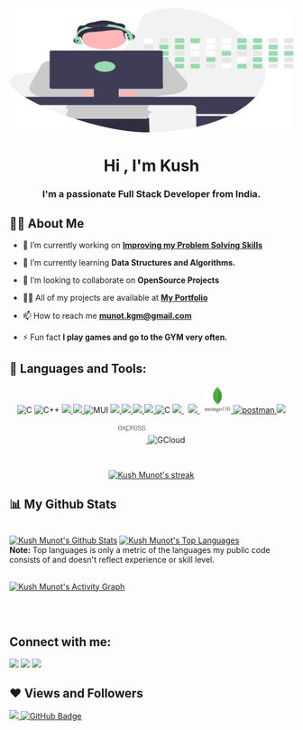 <a href="#"><img width="100%" height="220px" src="./assets/undraw_developer_activity_re_39tg.svg" height="175px"/></a>


<h1 align="center">Hi , I'm Kush</h1>
<h3 align="center">I'm a passionate Full Stack Developer from India.</h3>


## 🙋‍♂️ About Me

- 🔭 I’m currently working on **[Improving my Problem Solving Skills](https://www.codechef.com/users/kushmunot)**

- 🌱 I’m currently learning **Data Structures and Algorithms.**

- 👯 I’m looking to collaborate on **OpenSource Projects**

- 👨‍💻 All of my projects are available at **[My Portfolio](https://csb-4oro5.netlify.app/)**

- 📫 How to reach me **munot.kgm@gmail.com**

- ⚡ Fun fact **I play games and go to the GYM very often.**

## 🚀 Languages and Tools:

<p align="center"> 
    <a><img src="https://cdn.jsdelivr.net/gh/devicons/devicon/icons/c/c-original.svg" alt="C" width="40px" height="40px" /></a>
    <a><img src="https://cdn.jsdelivr.net/gh/devicons/devicon/icons/cplusplus/cplusplus-original.svg" alt="C++" width="40" height="40"/></a>
    <a href="https://www.python.org" target="_blank"> <img src="https://img.icons8.com/color/48/000000/python.png"/> </a>
    <a href="https://reactjs.org/" target="_blank"> <img src="https://img.icons8.com/color/48/000000/react-native.png"/> </a> 
    <a  target="_blank"> <img src="https://cdn.jsdelivr.net/gh/devicons/devicon/icons/materialui/materialui-original.svg" alt="MUI" width="40px" height="40px"/> </a>
    <a href="https://www.w3.org/html/" target="_blank"> <img src="https://img.icons8.com/color/48/000000/html-5.png"/> </a> 
    <a href="https://www.w3schools.com/css/" target="_blank"> <img src="https://img.icons8.com/color/48/000000/css3.png"/> </a> 
    <a href="https://getbootstrap.com" target="_blank"> <img src="https://img.icons8.com/color/48/000000/bootstrap.png"/> </a>      
    <a href="https://developer.mozilla.org/en-US/docs/Web/JavaScript" target="_blank"> <img src="https://img.icons8.com/color/48/000000/javascript.png"/> </a> 
    <a><img src="https://cdn.jsdelivr.net/gh/devicons/devicon/icons/jquery/jquery-original-wordmark.svg" alt="C" width="40" height="40"/></a>
    <a style="padding-right:8px;" href="https://nodejs.org" target="_blank"> <img src="https://img.icons8.com/color/48/000000/nodejs.png"/> </a> 
    <a style="padding-right:8px;" href="https://www.mysql.com/" target="_blank"> <img src="https://img.icons8.com/fluent/50/000000/mysql-logo.png"/> </a>
    <a href="https://www.mongodb.com/" target="_blank"> <img src="https://raw.githubusercontent.com/devicons/devicon/master/icons/mongodb/mongodb-original-wordmark.svg" alt="mongodb" width="48" height="48"/> </a> 
    <a href="https://postman.com" target="_blank"> <img src="https://www.vectorlogo.zone/logos/getpostman/getpostman-icon.svg" alt="postman" width="45" height="45"/> </a>   
    <a href="https://git-scm.com/" target="_blank"> <img src="https://img.icons8.com/color/48/000000/git.png"/> </a> 
    <a href="https://expressjs.com" target="_blank"> <img src="https://raw.githubusercontent.com/devicons/devicon/master/icons/express/express-original-wordmark.svg" alt="express" width="50px" height="50px" /> </a>
    <a  target="_blank"> <img src="https://cdn.jsdelivr.net/gh/devicons/devicon/icons/googlecloud/googlecloud-original-wordmark.svg" alt="GCloud" width="50px" height="50px"/> </a> 
    
    
</p>
<br/>

<p align="center">
    <a href="https://github.com/Kush-munot/github-readme-streak-stats">
        <img title="🔥 Get streak stats for your profile at git.io/streak-stats" alt="Kush Munot's streak" src="https://github-readme-streak-stats.herokuapp.com/?user=Kush-munot&theme=black-ice&hide_border=true&stroke=0000&background=060A0CD0"/>
    </a>
</p>

## 📊 My Github Stats

  <br/>
    <a href="https://github.com/Kush-munot/github-readme-stats"><img alt="Kush Munot's Github Stats" src="https://github-readme-stats.vercel.app/api?username=Kush-munot&show_icons=true&count_private=true&theme=react&hide_border=true&bg_color=0D1117" /></a>
  <a href="https://github.com/Kush-munot/github-readme-stats"><img alt="Kush Munot's Top Languages" src="https://github-readme-stats.vercel.app/api/top-langs/?username=Kush-munot&langs_count=8&count_private=true&layout=compact&theme=react&hide_border=true&bg_color=0D1117" /></a>
  <br/>
  <b>Note:</b> Top languages is only a metric of the languages my public code consists of and doesn't reflect experience or skill level.


<br/>
<br/>

<a href="https://github.com/Kush-munot/github-readme-activity-graph"><img alt="Kush Munot's Activity Graph" src="https://activity-graph.herokuapp.com/graph?username=Kush-munot&bg_color=0D1117&color=5BCDEC&line=5BCDEC&point=FFFFFF&hide_border=true" /></a>

<br/>
<br/>

## Connect with me:
<p align="center">

<a href = "https://www.linkedin.com/in/kush-munot/"><img src="https://img.icons8.com/fluent/48/000000/linkedin.png"/></a>
<a href = "https://www.instagram.com/kushjain.17/"><img src="https://img.icons8.com/fluent/48/000000/instagram-new.png"/></a>
<a><img href="munot.kgm@gmail.com" src="https://img.icons8.com/color/48/000000/gmail-new.png"/></a>

</p>

## ❤ Views and Followers
<a href="https://github.com/Meghna-DAS/github-profile-views-counter">
    <img src="https://komarev.com/ghpvc/?username=Kush-munot">
</a>
<a href="https://github.com/Kush-munot?tab=followers"><img src="https://img.shields.io/github/followers/Kush-munot?label=Followers&style=social" alt="GitHub Badge"></a>
